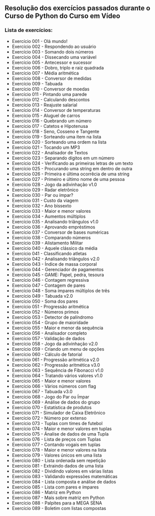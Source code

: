 ## Resolução dos exercícios passados durante o Curso de Python do Curso em Vídeo

### Lista de exercícios:
- Exercício 001 - Olá mundo!
- Exercício 002 - Respondendo ao usuário
- Exercício 003 - Somando dois números
- Exercício 004 - Dissecando uma variável
- Exercício 005 - Antecessor e sucessor
- Exercício 006 - Dobro, triplo e raiz quadrada
- Exercício 007 - Média aritmética
- Exercício 008 - Conversor de medidas
- Exercício 009 - Tabuada
- Exercício 010 - Conversor de moedas
- Exercício 011 - Pintando uma parede
- Exercício 012 - Calculando descontos
- Exercício 013 - Reajuste salarial
- Exercício 014 - Conversor de temperaturas
- Exercício 015 - Aluguel de carros
- Exercício 016 - Quebrando um número
- Exercício 017 - Catetos e Hipotenusa
- Exercício 018 - Seno, Cosseno e Tangente
- Exercício 019 - Sorteando uma item na lista
- Exercício 020 - Sorteando uma ordem na lista
- Exercício 021 - Tocando um MP3
- Exercício 022 - Analisador de Textos
- Exercício 023 - Separando dígitos em um número
- Exercício 024 - Verificando as primeiras letras de um texto
- Exercício 025 - Procurando uma string em dentro de outra
- Exercício 026 - Primeira e última ocorrêcia de uma string
- Exercício 027 - Primeiro e último nome de uma pessoa
- Exercício 028 - Jogo da adivinhação v1.0
- Exercício 029 - Radar eletrônico
- Exercício 030 - Par ou ímpar?
- Exercício 031 - Custo da viagem
- Exercício 032 - Ano bissexto
- Exercício 033 - Maior e menor valores
- Exercício 034 - Aumentos múltiplos
- Exercício 035 - Analisando triângulos v1.0
- Exercício 036 - Aprovando empréstimos
- Exercício 037 - Conversor de bases numéricas
- Exercício 038 - Comparando números
- Exercício 039 - Alistamento Militar
- Exercício 040 - Aquele clássico da média
- Exercício 041 - Classificando atletas
- Exercício 042 - Analisando triângulos v2.0
- Exercício 043 - Índice de massa corporal
- Exercício 044 - Gerenciador de pagamentos
- Exercício 045 - GAME: Papel, pedra, tesoura
- Exercício 046 - Contagem regressiva
- Exercício 047 - Contagem de pares
- Exercício 048 - Soma ímpares múltiplos de três
- Exercício 049 - Tabuada v2.0
- Exercício 050 - Soma dos pares
- Exercício 051 - Progressão aritmética
- Exercício 052 - Números primos
- Exercício 053 - Detector de palíndromo
- Exercício 054 - Grupo de maioridade
- Exercício 055 - Maior e menor da sequência
- Exercício 056 - Analisador completo
- Exercício 057 - Validação de dados
- Exercício 058 - Jogo da adivinhação v2.0
- Exercício 059 - Criando um menu de opções
- Exercício 060 - Cálculo de fatorial
- Exercício 061 - Progressão aritmética v2.0
- Exercício 062 - Progressão aritmética v3.0
- Exercício 063 - Sequência de Fibonacci v1.0
- Exercício 064 - Tratando vários valores v1.0
- Exercício 065 - Maior e menor valores
- Exercício 066 - Vários números com flag
- Exercício 067 - Tabuada v3.0
- Exercício 068 - Jogo do Par ou Ímpar
- Exercício 069 - Análise de dados do grupo
- Exercício 070 - Estatística de produtos
- Exercício 071 - Simulador de Caixa Eletrônico
- Exercício 072 - Número por extenso
- Exercício 073 - Tuplas com times de futebol
- Exercício 074 - Maior e menor valores em tuplas
- Exercício 075 - Ánalise de dados de uma Tupla
- Exercício 076 - Lista de preços com Tuplas
- Exercício 077 - Contando vogais em tuplas
- Exercício 078 - Maior e menor valores na lista
- Exercício 079 - Valores únicos em uma lista
- Exercício 080 - Lista ordenada sem repetição
- Exercício 081 - Extraindo dados de uma lista
- Exercício 082 - Dividindo valores em várias listas
- Exercício 083 - Validando expressões matemáticas
- Exercício 084 - Lista composta e análise de dados
- Exercício 085 - Lista com pares e ímpares
- Exercício 086 - Matriz em Python
- Exercício 087 - Mais sobre matriz em Python
- Exercício 088 - Palpites para a MEGA SENA
- Exercício 089 - Boletim com listas compostas